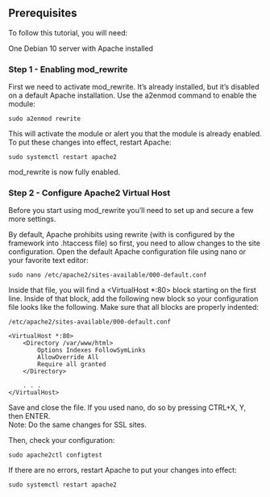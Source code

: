 ## Prerequisites

To follow this tutorial, you will need:

One Debian 10 server with Apache installed

### Step 1 - Enabling mod_rewrite

First we need to activate mod_rewrite. It’s already installed, but it’s disabled on a default Apache installation.
Use the a2enmod command to enable the module:

`sudo a2enmod rewrite`

This will activate the module or alert you that the module is already enabled. To put these changes into effect, restart
Apache:

`sudo systemctl restart apache2`

mod_rewrite is now fully enabled.

### Step 2 - Configure Apache2 Virtual Host

Before you start using mod_rewrite you’ll need to set up and secure a few more settings.

By default, Apache prohibits using rewrite (with is configured by the framework into .htaccess file) so first, you need
to allow changes to the site configuration. Open the default Apache configuration file using nano or your favorite text
editor:

`sudo nano /etc/apache2/sites-available/000-default.conf`

Inside that file, you will find a <VirtualHost *:80> block starting on the first line. Inside of that block, add the
following new block so your configuration file looks like the following. Make sure that all blocks are properly
indented:

```
/etc/apache2/sites-available/000-default.conf

<VirtualHost *:80>
    <Directory /var/www/html>
        Options Indexes FollowSymLinks
        AllowOverride All
        Require all granted
    </Directory>

    . . .
</VirtualHost>
```

Save and close the file. If you used nano, do so by pressing CTRL+X, Y, then ENTER.  
Note: Do the same changes for SSL sites.

Then, check your configuration:

`sudo apache2ctl configtest`

If there are no errors, restart Apache to put your changes into effect:

`sudo systemctl restart apache2`